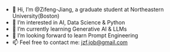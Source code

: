 - 👋 Hi, I’m @Zifeng-Jiang, a graduate student at Northeastern University(Boston)
- 👀 I’m interested in AI, Data Science & Python 
- 🌱 I’m currently learning Generative AI & LLMs
- 💞️ I’m looking forward to learn Prompt Engineering
- 📫 Feel free to contact me: jzf.job@gmail.com

<!---
Zifeng-Jiang/Zifeng-Jiang is a ✨ special ✨ repository because its `README.md` (this file) appears on your GitHub profile.
You can click the Preview link to take a look at your changes.
--->

